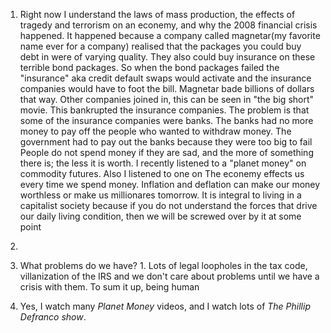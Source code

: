 1. Right now I understand the laws of mass production, the effects of tragedy and terrorism on an econemy, and why the 2008 financial crisis happened. It happened because a company called magnetar(my favorite name ever for a company) realised that the packages you could buy debt in were of varying
quality. They also could buy insurance on these terrible bond packages. So when the bond packages failed the "insurance" aka credit default swaps would activate and the insurance companies would have to foot the bill. Magnetar bade billions of dollars that way. Other companies joined in, this can be
seen in "the big short" movie. This bankrupted the insurance companies. The problem is that some of the insurance companies were banks. The banks had no more money to pay off the people who wanted to withdraw money. The government had to pay out the banks because they were too big to fail
People do not spend money if they are sad, and the more of something there is; the less it is worth. I recently listened to a "planet money" on commodity futures. Also I listened to one on 
The econemy effects us every time we spend money. Inflation and deflation can make our money worthless or make us millionares tomorrow. It is integral to living in a capitalist society because if you do not understand the forces that drive our daily living condition, then we will be screwed over by
it at some point

2. 
  1. What problems do we have?
    1. Lots of legal loopholes in the tax code, villanization of the IRS and we don't care about problems until we have a crisis with them. To sum it up, being human

3. Yes, I watch many _Planet Money_ videos, and I watch lots of _The Phillip Defranco show_. 
    
